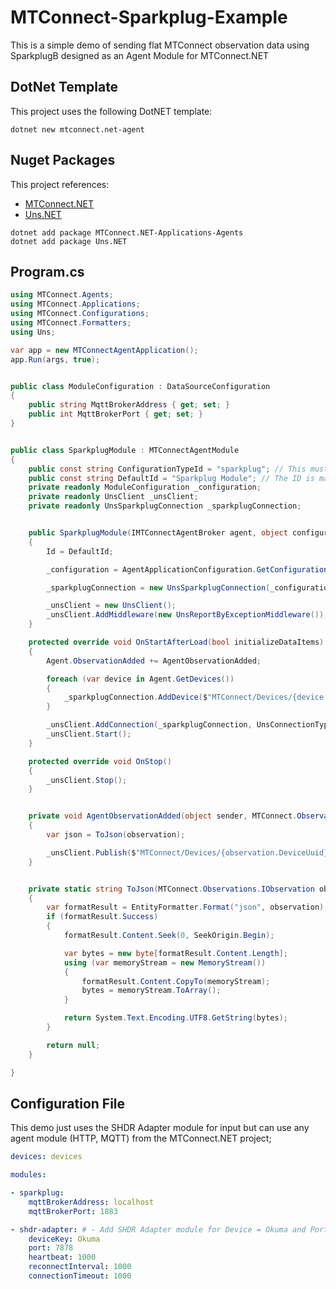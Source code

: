 # MTConnect-Sparkplug-Example
This is a simple demo of sending flat MTConnect observation data using SparkplugB designed as an Agent Module for MTConnect.NET

## DotNet Template
This project uses the following DotNET template:
```
dotnet new mtconnect.net-agent
```

## Nuget Packages
This project references:
- [MTConnect.NET](https://github.com/TrakHound/MTConnect.NET)
- [Uns.NET](https://github.com/TrakHound/Uns.NET)
```
dotnet add package MTConnect.NET-Applications-Agents
dotnet add package Uns.NET
```

## Program.cs
```c#
using MTConnect.Agents;
using MTConnect.Applications;
using MTConnect.Configurations;
using MTConnect.Formatters;
using Uns;

var app = new MTConnectAgentApplication();
app.Run(args, true);


public class ModuleConfiguration : DataSourceConfiguration
{
    public string MqttBrokerAddress { get; set; }
    public int MqttBrokerPort { get; set; }
}


public class SparkplugModule : MTConnectAgentModule
{
    public const string ConfigurationTypeId = "sparkplug"; // This must match the module section in the 'agent.config.yaml' file
    public const string DefaultId = "Sparkplug Module"; // The ID is mainly just used for logging.
    private readonly ModuleConfiguration _configuration;
    private readonly UnsClient _unsClient;
    private readonly UnsSparkplugConnection _sparkplugConnection;


    public SparkplugModule(IMTConnectAgentBroker agent, object configuration) : base(agent)
    {
        Id = DefaultId;

        _configuration = AgentApplicationConfiguration.GetConfiguration<ModuleConfiguration>(configuration);

        _sparkplugConnection = new UnsSparkplugConnection(_configuration.MqttBrokerAddress, _configuration.MqttBrokerPort);

        _unsClient = new UnsClient();
        _unsClient.AddMiddleware(new UnsReportByExceptionMiddleware());
    }

    protected override void OnStartAfterLoad(bool initializeDataItems)
    {
        Agent.ObservationAdded += AgentObservationAdded;

        foreach (var device in Agent.GetDevices())
        {
            _sparkplugConnection.AddDevice($"MTConnect/Devices/{device.Uuid}");
        }

        _unsClient.AddConnection(_sparkplugConnection, UnsConnectionType.Output);
        _unsClient.Start();
    }

    protected override void OnStop()
    {
        _unsClient.Stop();
    }


    private void AgentObservationAdded(object sender, MTConnect.Observations.IObservation observation)
    {
        var json = ToJson(observation);

        _unsClient.Publish($"MTConnect/Devices/{observation.DeviceUuid}/{observation.DataItemId}", json);
    }


    private static string ToJson(MTConnect.Observations.IObservation observation)
    {
        var formatResult = EntityFormatter.Format("json", observation);
        if (formatResult.Success)
        {
            formatResult.Content.Seek(0, SeekOrigin.Begin);

            var bytes = new byte[formatResult.Content.Length];
            using (var memoryStream = new MemoryStream())
            {
                formatResult.Content.CopyTo(memoryStream);
                bytes = memoryStream.ToArray();
            }

            return System.Text.Encoding.UTF8.GetString(bytes);
        }

        return null;
    }

}

```

## Configuration File
This demo just uses the SHDR Adapter module for input but can use any agent module (HTTP, MQTT) from the MTConnect.NET project;
```yaml
devices: devices

modules:

- sparkplug:
    mqttBrokerAddress: localhost
    mqttBrokerPort: 1883

- shdr-adapter: # - Add SHDR Adapter module for Device = Okuma and Port = 7878
    deviceKey: Okuma
    port: 7878
    heartbeat: 1000
    reconnectInterval: 1000
    connectionTimeout: 1000
```